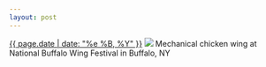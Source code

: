 ```yaml
---
layout: post
---
```


<p>
  <time><a href="/42">{{ page.date | date: "%e %B, %Y" }}</a></time>
  <a href="/42"><img src="{{ site.assets_url }}/42.jpg"/></a>
  <span>Mechanical chicken wing at National Buffalo Wing Festival in Buffalo, NY</span>
</p>
